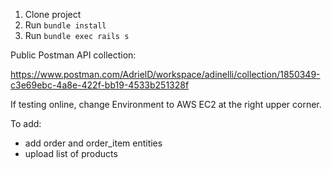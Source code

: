 1) Clone project
2) Run `bundle install`
3) Run `bundle exec rails s`

Public Postman API collection:

https://www.postman.com/AdrielD/workspace/adinelli/collection/1850349-c3e69ebc-4a8e-422f-bb19-4533b251328f

If testing online, change Environment to AWS EC2 at the right upper corner.

To add:
- add order and order_item entities
- upload list of products

